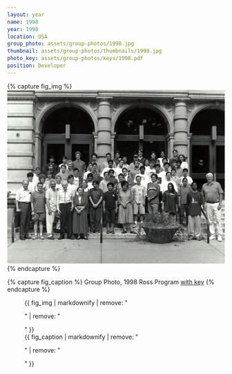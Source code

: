 ```yaml
---
layout: year
name: 1998
year: 1998
location: USA
group_photo: assets/group-photos/1998.jpg
thumbnail: assets/group-photos/thumbnails/1998.jpg
photo_key: assets/group-photos/keys/1998.pdf
position: Developer
---
```

{% capture fig_img %}
[![1998](/assets/group-photos/1998.jpg)](/assets/group-photos/keys/1998.pdf)
{% endcapture %}

{% capture fig_caption %}
Group Photo, 1998 Ross Program [with key](/assets/group-photos/keys/1998.pdf)
{% endcapture %}

<figure>
  {{ fig_img | markdownify | remove: "<p>" | remove: "</p>" }}
  <figcaption>{{ fig_caption | markdownify | remove: "<p>" | remove: "</p>" }}</figcaption>
</figure>

